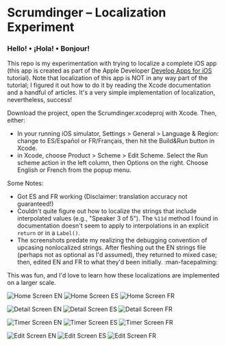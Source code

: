 # Scrumdinger – Localization Experiment

### Hello! • ¡Hola! • Bonjour!

This repo is my experimentation with trying to localize a complete iOS app (this app is created as part of the Apple Developer [Develop Apps for iOS](https://developer.apple.com/tutorials/app-dev-training) tutorial). Note that localization of this app is NOT in any way part of the tutorial; I figured it out how to do it by reading the Xcode documentation and a handful of articles. It's a very simple implementation of localization, nevertheless, success!

Download the project, open the Scrumdinger.xcodeproj with Xcode. Then, either:

* In your running iOS simulator, Settings > General > Language & Region: change to ES/Español or FR/Français, then hit the Build&Run button in Xcode.
* in Xcode, choose Product > Scheme > Edit Scheme. Select the Run scheme action in the left column, then Options on the right. Choose English or French from the popup menu.

Some Notes:

* Got ES and FR working (Disclaimer: translation accuracy not guaranteed!)
* Couldn't quite figure out how to localize the strings that include interpolated values (e.g., "Speaker 3 of 5"). The `%11d` method I found in documentation doesn't seem to apply to interpolations in an explicit `return` or in a `Label()`.
* The screenshots predate my realizing the debugging convention of upcasing nonlocalized strings. After fleshing out the EN strings file (perhaps not as optional as I'd assumed), they returned to mixed case; then, edited EN and FR to what they'd been initially. :man-facepalming:

This was fun, and I'd love to learn how these localizations are implemented on a larger scale.

![Home Screen EN](http://s-blais.com/assets/scrumdinger-localized/Home-EN.png)
![Home Screen ES](http://s-blais.com/assets/scrumdinger-localized/Home-ES.png)
![Home Screen FR](http://s-blais.com/assets/scrumdinger-localized/Home-FR.png)


![Detail Screen EN](http://s-blais.com/assets/scrumdinger-localized/Detail-EN.png)
![Detail Screen ES](http://s-blais.com/assets/scrumdinger-localized/Detail-ES.png)
![Detail Screen FR](http://s-blais.com/assets/scrumdinger-localized/Detail-FR.png)

![Timer Screen EN](http://s-blais.com/assets/scrumdinger-localized/Timer-EN.png)
![Timer Screen ES](http://s-blais.com/assets/scrumdinger-localized/Timer-ES.png)
![Timer Screen FR](http://s-blais.com/assets/scrumdinger-localized/Timer-FR.png)


![Edit Screen EN](http://s-blais.com/assets/scrumdinger-localized/Edit-EN.png)
![Edit Screen ES](http://s-blais.com/assets/scrumdinger-localized/Edit-ES.png)
![Edit Screen FR](http://s-blais.com/assets/scrumdinger-localized/Edit-FR.png)